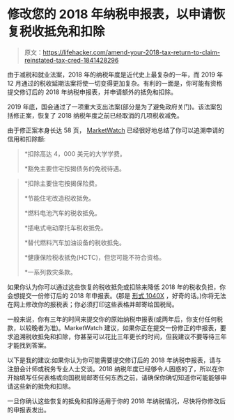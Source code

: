 # 修改您的 2018 年纳税申报表，以申请恢复税收抵免和扣除

> 原文：<https://lifehacker.com/amend-your-2018-tax-return-to-claim-reinstated-tax-cred-1841428296>

由于减税和就业法案，2018 年的纳税年度是近代史上最复杂的一年，而 2019 年 12 月通过的税收延期法案将使一切变得更加复杂。有利的一面是，你可能有资格提交修订后的 2018 年纳税申报表，并申请额外的抵免和扣除。



2019 年底，国会通过了一项重大支出法案(部分是为了避免政府关门)。该法案包括修正案，恢复了 2018 纳税年度之前已经取消的几项税收减免。

由于修正案本身长达 58 页， [MarketWatch](https://www.marketwatch.com/story/how-to-go-back-in-time-and-cash-in-on-2018-tax-breaks-before-its-too-late-2020-01-15) 已经很好地总结了你可以追溯申请的信用和扣除额:

> *扣除高达 4，000 美元的大学学费。
> 
> *豁免主要住宅按揭债务的免税待遇。

> *扣除主要住宅按揭保险费。
> 
> *节能住宅改造税收抵免。
> 
> *燃料电池汽车的税收抵免。
> 
> *插电式电动摩托车税收抵免。
> 
> *替代燃料汽车加油设备的税收抵免。
> 
> *健康保险税收抵免(HCTC)，但您可能不符合资格。
> 
> *一系列救灾条款。

如果你认为你可以通过这些恢复的税收抵免或扣除来降低 2018 年的税收负担，你会想提交一份修订后的 2018 年申报表。(那是 [形式 1040X](https://www.irs.gov/forms-pubs/about-form-1040x) ，好奇的话。)你将无法在网上修改你的报税表；你必须打印这些表格并邮寄给国税局。

一般来说，你有三年的时间来提交你的原始纳税申报表(或两年后，你支付任何税款，以较晚者为准)。MarketWatch 建议，如果你正在提交一份修正的申报表，要求追溯税收抵免和扣除，你甚至可以花比三年更长的时间，但我建议不要等待三年才能找到答案。

以下是我的建议:如果你认为你可能需要提交修订后的 2018 年纳税申报表，请与注册会计师或税务专业人士交谈。2018 纳税年度已经够令人困惑的了，所以在你开始填写任何表格或向国税局邮寄任何东西之前，请确保你确切知道你可能能够申请这些新的抵免和扣除。

一旦你确认这些恢复的抵免和扣除适用于你的 2018 年纳税情况，尽快将你修改后的申报表发出。